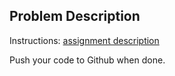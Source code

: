 ## Problem Description

Instructions: [assignment description](https://cpske.github.io/ISP/assignment/week1/assessment-quiz)

Push your code to Github when done.

